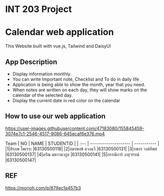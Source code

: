 # INT 203 Project

# Calendar web application 
This Website built with vue.js, Tailwind and DaisyUI 
## App Description
- Display information monthly.
- You can write Important note, Checklist and To do in daily life
- Application is being able to show the month, year that you need.
- When notes are written on each day, they will show marks on the calendar of the selected day. 
- Display the current date in red color on the calendar 
## How to use our web application

https://user-images.githubusercontent.com/47183080/155845459-3074e7c1-2546-4517-9086-645ecaf6e376.mp4
	
Team 
| NO   | NAME                 | STUDENTID   |
| :--: | -------------------- | ----------- |
|1|สิรภพ ไพเราะ   |63130500118| 
|2|อมรพงษ์ ดวงฉวี  |63130500131|
|3|กชกร วงค์ทิพย์   |63130500137|
|4|ดรัณ มหาวนากูล  |63130500141|
|5|กรรณิการ์ งาสุวรรณ์ |63130500147|

## REF
https://morioh.com/p/879ec1a457b3
